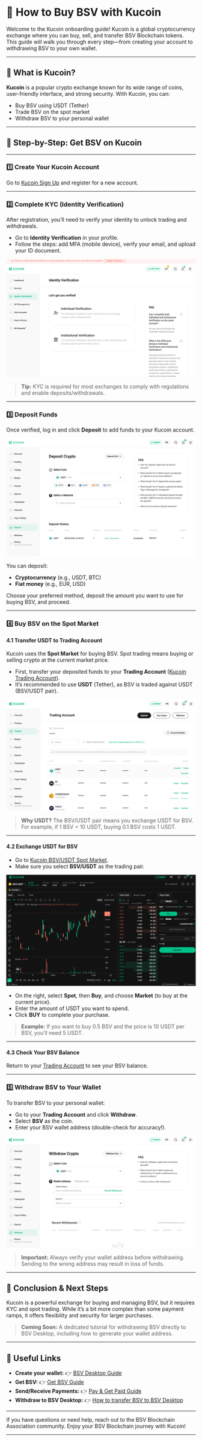 # 🏦 How to Buy BSV with Kucoin

Welcome to the Kucoin onboarding guide!
Kucoin is a global cryptocurrency exchange where you can buy, sell, and transfer BSV Blockchain tokens. This guide will walk you through every step—from creating your account to withdrawing BSV to your own wallet.

---

## 🌟 What is Kucoin?

**Kucoin** is a popular crypto exchange known for its wide range of coins, user-friendly interface, and strong security.
With Kucoin, you can:

- Buy BSV using USDT (Tether)
- Trade BSV on the spot market
- Withdraw BSV to your personal wallet

---

## 📝 Step-by-Step: Get BSV on Kucoin

---

### 1️⃣ Create Your Kucoin Account

Go to [Kucoin Sign Up](https://www.kucoin.com/ucenter/signin?backUrl=https%3A%2F%2Fwww.kucoin.com%2F) and register for a new account.

---

### 2️⃣ Complete KYC (Identity Verification)

After registration, you’ll need to verify your identity to unlock trading and withdrawals.

- Go to **Identity Verification** in your profile.
- Follow the steps: add MFA (mobile device), verify your email, and upload your ID document.

![Kucoin Identity Verification](../../../assets/onboardings/get-bsv/kucoin/kucoin-kyc.png)

> **Tip:** KYC is required for most exchanges to comply with regulations and enable deposits/withdrawals.

---

### 3️⃣ Deposit Funds

Once verified, log in and click **Deposit** to add funds to your Kucoin account.

![Kucoin Deposit](../../../assets/onboardings/get-bsv/kucoin/kucoin-deposit.png)

You can deposit:
- **Cryptocurrency** (e.g., USDT, BTC)
- **Fiat money** (e.g., EUR, USD)

Choose your preferred method, deposit the amount you want to use for buying BSV, and proceed.

---

### 4️⃣ Buy BSV on the Spot Market

#### 4.1 Transfer USDT to Trading Account

Kucoin uses the **Spot Market** for buying BSV.
Spot trading means buying or selling crypto at the current market price.

- First, transfer your deposited funds to your **Trading Account** ([Kucoin Trading Account](https://www.kucoin.com/assets/trade-account)).
- It’s recommended to use **USDT** (Tether), as BSV is traded against USDT (BSV/USDT pair).

![Kucoin Transfer to Trading account](../../../assets/onboardings/get-bsv/kucoin/kucoin-trade-transfer.png)

> **Why USDT?**
> The BSV/USDT pair means you exchange USDT for BSV. For example, if 1 BSV = 10 USDT, buying 0.1 BSV costs 1 USDT.

---

#### 4.2 Exchange USDT for BSV

- Go to [Kucoin BSV/USDT Spot Market](https://www.kucoin.com/trade/BCHSV-USDT).
- Make sure you select **BSV/USDT** as the trading pair.

![Kucoin spot BSV/USDT](../../../assets/onboardings/get-bsv/kucoin/kucoin-spot.png)

- On the right, select **Spot**, then **Buy**, and choose **Market** (to buy at the current price).
- Enter the amount of USDT you want to spend.
- Click **BUY** to complete your purchase.

> **Example:**
> If you want to buy 0.5 BSV and the price is 10 USDT per BSV, you’ll need 5 USDT.

---

#### 4.3 Check Your BSV Balance

Return to your [Trading Account](https://www.kucoin.com/assets/trade-account) to see your BSV balance.

---

### 5️⃣ Withdraw BSV to Your Wallet

To transfer BSV to your personal wallet:

- Go to your **Trading Account** and click **Withdraw**.
- Select **BSV** as the coin.
- Enter your BSV wallet address (double-check for accuracy!).

![Kucoin Withdraw](../../../assets/onboardings/get-bsv/kucoin/kucoin-withdraw.png)

> **Important:**
> Always verify your wallet address before withdrawing. Sending to the wrong address may result in loss of funds.

---

## 🎯 Conclusion & Next Steps

Kucoin is a powerful exchange for buying and managing BSV, but it requires KYC and spot trading.
While it’s a bit more complex than some payment ramps, it offers flexibility and security for larger purchases.

> **Coming Soon:**
> A dedicated tutorial for withdrawing BSV directly to BSV Desktop, including how to generate your wallet address.

---

## 🔗 Useful Links

- **Create your wallet:** 👉 [BSV Desktop Guide](../metanet-desktop-mainnet.md)
- **Get BSV:** 👉 [Get BSV Guide](README.md)
- **Send/Receive Payments:** 👉 [Pay & Get Paid Guide](../pay-and-paid.md)
- **Withdraw to BSV Desktop:** 👉 [How to transfer BSV to BSV Desktop](../legacy-bridge.md) 

---

If you have questions or need help, reach out to the BSV Blockchain Association community.
Enjoy your BSV Blockchain journey with Kucoin!

---
